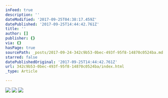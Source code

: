 ```yaml
---
inFeed: true
description: ''
dateModified: '2017-09-25T04:38:17.459Z'
datePublished: '2017-09-25T14:44:42.761Z'
title: ''
author: []
publisher: {}
via: {}
hasPage: true
sourcePath: _posts/2017-09-24-342c9b53-0bec-493f-95f8-14870c0524ba.md
starred: false
datePublishedOriginal: '2017-09-25T14:44:42.761Z'
url: 342c9b53-0bec-493f-95f8-14870c0524ba/index.html
_type: Article

---
```

![](https://the-grid-user-content.s3-us-west-2.amazonaws.com/977d199e-296d-4cab-8458-10fa0f1f7921.jpg)
![](https://the-grid-user-content.s3-us-west-2.amazonaws.com/09c77795-8cf6-4fdc-bec8-472bb3967bcd.jpg)
![](https://the-grid-user-content.s3-us-west-2.amazonaws.com/670a4c78-a7cc-4945-86b1-d34841952987.jpg)